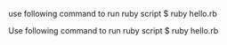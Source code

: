 use following command to run ruby script
    $ ruby hello.rb 

Use following command to run ruby script
    $ ruby hello.rb 

